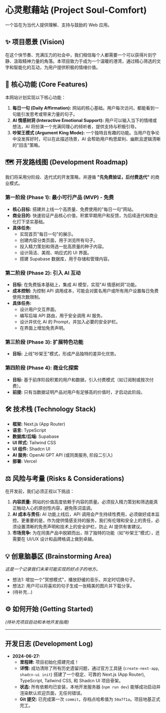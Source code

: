 # 心灵慰藉站 (Project Soul-Comfort)

一个旨在为当代人提供理解、支持与鼓励的 Web 应用。

## ✨ 项目愿景 (Vision)

在这个快节奏、充满压力的社会中，我们相信每个人都需要一个可以获得片刻宁静、汲取精神力量的角落。本项目致力于成为一个温暖的港湾，通过精心筛选的文字和智能化的互动，为用户提供积极的情绪价值。

## 🚀 核心功能 (Core Features)

本网站计划实现以下核心功能：

1.  **每日一句 (Daily Affirmation):** 网站的核心基础。用户每次访问，都能看到一句能引发思考或带来力量的句子。
2.  **AI 情感树洞 (Interactive Emotional Support):** 用户可以输入当下的情绪或想法，AI 将扮演一个充满同理心的倾听者，提供支持与积极引导。
3.  **吵架王模式 (Argument King Mode):** 一个独特且有趣的功能。当用户在争论中没发挥好时，可以在此描述场景，AI 会帮助用户构思犀利、幽默且逻辑清晰的"回击"策略。

## 🗺️ 开发路线图 (Development Roadmap)

我们将采用分阶段、迭代式的开发策略，并遵循 **"先免费验证，后付费迭代"** 的商业模式。

### **第一阶段 (Phase 1): 最小可行产品 (MVP) - 免费**

*   **核心目标:** 搭建并上线一个高质量、免费使用的"每日一句"网站。
*   **商业目的:** 快速验证产品核心价值，积累早期用户和反馈，为后续迭代和商业化打下坚实基础。
*   **具体任务:**
    *   实现首页"每日一句"的展示。
    *   创建内容分类页面，用于浏览所有句子。
    *   投入精力策划和筛选一批高质量的种子内容。
    *   设计简洁、美观、响应式的 UI 界面。
    *   搭建 Supabase 数据库，用于存储和管理内容。

### **第二阶段 (Phase 2): 引入 AI 互动**

*   **目标:** 在免费版本基础上，集成 AI 模型，实现"AI 情感树洞"功能。
*   **成本控制:** 为控制 API 调用成本，可能会对匿名用户或所有用户设置每日免费使用次数限制。
*   **具体任务:**
    *   设计用户交互界面。
    *   编写后端 API 路由，用于安全调用 AI 服务。
    *   设计并优化 AI 的 Prompt，并加入必要的安全护栏。
    *   在界面上增加免责声明。

### **第三阶段 (Phase 3): 扩展特色功能**

*   **目标:** 上线"吵架王"模式，形成产品独特的差异化优势。

### **第四阶段 (Phase 4): 商业化探索**

*   **目标:** 基于前序阶段积累的用户和数据，引入付费模式（如订阅制或按次付费）。
*   **前提:** 只有当数据证明产品对用户有足够高的价值时，才启动此阶段。

## 🛠️ 技术栈 (Technology Stack)

*   **框架:** Next.js (App Router)
*   **语言:** TypeScript
*   **数据库/后端:** Supabase
*   **UI 样式:** Tailwind CSS
*   **UI 组件:** Shadcn UI
*   **AI 服务:** OpenAI GPT API (或同类服务, 阶段二引入)
*   **部署:** Vercel

## ⚖️ 风险与考量 (Risks & Considerations)

在开发前，我们必须正视以下挑战：

1.  **内容质量:** 网站的价值高度依赖于内容的质量。必须投入精力策划和筛选能真正触动人心的原创性内容，避免陈词滥调。
2.  **AI 成本与责任:** AI 功能上线后，API 调用会产生持续性费用，必须做好成本监控。更重要的是，作为提供情感支持的服务，我们有伦理和安全上的责任，必须设置清晰的免责声明和技术上的安全护栏，防止 AI 提供有害建议。
3.  **市场竞争:** 为在同类产品中脱颖而出，除了独特的功能（如"吵架王"模式），还需要在 UI/UX 设计和品牌格调上做到卓越。

## 💡 创意脑暴区 (Brainstorming Area)

*这是一个记录我们未来可能实现的好点子的地方。*

*   想法1: 增加一个"冥想模式"，播放舒缓的音乐，并定时切换句子。
*   想法2: 用户可以将喜欢的句子生成一张精美的图片并下载分享。
*   (待补充...)

## ⚙️ 如何开始 (Getting Started)

*(待补充项目启动和本地开发指南)* 

---

## 开发日志 (Development Log)

*   **2024-06-27:**
    *   **里程碑:** 项目初始化搭建完成！
    *   **详情:** 成功清除了所有历史遗留问题，通过官方工具链 (`create-next-app`, `shadcn-ui init`) 搭建了一个稳定、可靠的 Next.js (App Router), TypeScript, Tailwind CSS, 和 Shadcn UI 项目骨架。
    *   **状态:** 所有依赖均已安装，本地开发服务器 (`npm run dev`) 能够成功启动并渲染默认欢迎页面，无任何错误。
    *   **Git 提交:** 已完成第一次 `commit`，存档点哈希值为 `50a7f1a`。项目地基正式完工。